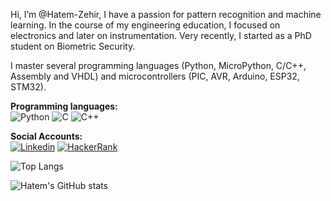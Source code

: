 Hi, I’m @Hatem-Zehir, I have a passion for pattern recognition and machine learning. In the course of my engineering education, I focused on electronics and later on instrumentation. Very recently, I started as a PhD student on Biometric Security.

I master several programming languages (Python, MicroPython, C/C++, Assembly and VHDL) and microcontrollers (PIC, AVR, Arduino, ESP32, STM32).

**Programming languages:**  
![Python](https://img.shields.io/badge/Python-3776AB?style=for-the-badge&logo=python&logoColor=white)
![C](https://img.shields.io/badge/C-00599C?style=for-the-badge&logo=c&logoColor=white)
![C++](https://img.shields.io/badge/C%2B%2B-00599C?style=for-the-badge&logo=c%2B%2B&logoColor=white)

**Social Accounts:**  
<a href="https://www.linkedin.com/in/hatem-zehir/"><img src="https://img.shields.io/badge/LinkedIn-0077B5?style=for-the-badge&logo=linkedin&logoColor=white" alt="Linkedin"></a>
<a href="https://www.hackerrank.com/hatem_zehir"><img src="https://img.shields.io/badge/-Hackerrank-2EC866?style=for-the-badge&logo=HackerRank&logoColor=white" alt="HackerRank"></a>

![Top Langs](https://github-readme-stats.vercel.app/api/top-langs/?username=Hatem-Zehir&layout=compact)

![Hatem's GitHub stats](https://github-readme-stats.vercel.app/api?username=Hatem-Zehir)

<!---
Hatem-Zehir/Hatem-Zehir is a ✨ special ✨ repository because its `README.md` (this file) appears on your GitHub profile.
You can click the Preview link to take a look at your changes.

https://github.com/alexandresanlim/Badges4-README.md-Profile
https://github.com/alexandresanlim/Badges4-README.md-Profile#-blog-
--->
